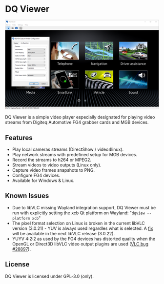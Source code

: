 # DQ Viewer

![DQ Viewer screenshot](dqview.png)

DQ Viewer is a simple video player especially designated for playing video
streams from Digiteq Automotive FG4 grabber cards and MGB devices.

## Features
* Play local cameras streams (DirectShow / video4linux).
* Play network streams with predefined setup for MGB devices.
* Record the streams to h264 or MPEG2.
* Stream videos to video outputs (Linux only).
* Capture video frames snapshots to PNG.
* Configure FG4 devices.
* Available for Windows & Linux.

## Known Issues
* Due to libVLC missing Wayland integration support, DQ Viewer must be run with
  explicitly setting the xcb Qt platform on Wayland: "`dqview --platform xcb`"
* The pixel format selection on Linux is broken in the current libVLC version
  (3.0.21) - YUV is always used regardles what is selected.
  A [fix](https://code.videolan.org/videolan/vlc/-/merge_requests/6463) will be
  available in the next libVLC release (3.0.22).
* YUYV 4:2:2 as used by the FG4 devices has distorted quality when the OpenGL
  or Direct3D libVLC video output plugins are used
  ([VLC bug #28897](https://code.videolan.org/videolan/vlc/-/issues/28897)).

## License
DQ Viewer is licensed under GPL-3.0 (only).
